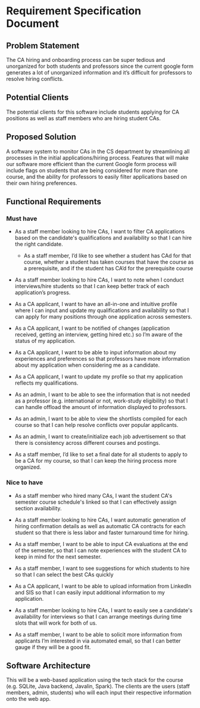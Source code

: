 # **Requirement Specification Document**

## **Problem Statement**

The CA hiring and onboarding process can be super tedious and unorganized for both students and professors since the current google form generates a lot of unorganized information and it’s difficult for professors to resolve hiring conflicts.

## **Potential Clients**

The potential clients for this software include students applying for CA positions as well as staff members who are hiring student CAs.

## **Proposed Solution**

A software system to monitor CAs in the CS department by streamlining all processes in the initial applications/hiring process. Features that will make our software more efficient than the current Google form process will include flags on students that are being considered for more than one course, and the ability for professors to easily filter applications based on their own hiring preferences.

## **Functional Requirements**

### **Must have**

* As a staff member looking to hire CAs, I want to filter CA applications based on the candidate's qualifications and availability so that I can hire the right candidate.

    * As a staff member, I’d like to see whether a student has CAd for that course, whether a student has taken courses that have the course as a prerequisite, and if the student has CA’d for the prerequisite course

* As a staff member looking to hire CAs, I want to note when I conduct interviews/hire students so that I can keep better track of each application’s progress.

* As a CA applicant, I want to have an all-in-one and intuitive profile where I can input and update my qualifications and availability so that I can apply for many positions through one application across semesters.

* As a CA applicant, I want to be notified of changes (application received, getting an interview, getting hired etc.) so I’m aware of the status of my application.

* As a CA applicant, I want to be able to input information about my experiences and preferences so that professors have more information about my application when considering me as a candidate.

* As a CA applicant, I want to update my profile so that my application reflects my qualifications. 

* As an admin, I want to be able to see the information that is not needed as a professor (e.g. international or not, work-study eligibility) so that I can handle offload the amount of information displayed to professors.

* As an admin, I want to be able to view the shortlists compiled for each course so that I can help resolve conflicts over popular applicants.

* As an admin, I want to create/initialize each job advertisement so that there is consistency across different courses and postings. 

* As a staff member, I’d like to set a final date for all students to apply to be a CA for my course, so that I can keep the hiring process more organized. 

### **Nice to have**

* As a staff member who hired many CAs, I want the student CA's semester course schedule's linked so that I can effectively assign section availability.

* As a staff member looking to hire CAs, I want automatic generation of hiring confirmation details as well as automatic CA contracts for each student so that there is less labor and faster turnaround time for hiring.

* As a staff member, I want to be able to input CA evaluations at the end of the semester, so that I can note experiences with the student CA to keep in mind for the next semester. 

* As a staff member, I want to see suggestions for which students to hire so that I can select the best CAs quickly

* As a CA applicant, I want to be able to upload information from LinkedIn and SIS so that I can easily input additional information to my application.

* As a staff member looking to hire CAs, I want to easily see a candidate's availability for interviews so that I can arrange meetings during time slots that will work for both of us.

* As a staff member, I want to be able to solicit more information from applicants I’m interested in via automated email, so that I can better gauge if they will be a good fit.

## **Software Architecture**

This will be a web-based application using the tech stack for the course (e.g. SQLite, Java backend, Javalin, Spark). The clients are the users (staff members, admin, students) who will each input their respective information onto the web app.


